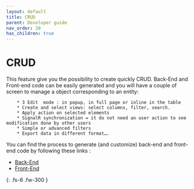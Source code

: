```yaml
---
layout: default
title: CRUD
parent: Developer guide
nav_order: 20
has_children: true
---
```


# CRUD
This feature give you the possibility to create quickly CRUD. Back-End and Front-end code can be easily generated and you will have a couple of screen to manage a object corresponding to an entity: 

        * 3 Edit  mode : in popup, in full page or inline in the table
        * Create and select views: select columns, filter, search.
        * Apply action on selected elements
        * SignalR synchronization = it do not need an user action to see modification done by other users 
        * Simple or advanced filters
        * Export data in different format….

You can find the process to generate (and customize) back-end and front-end code by following these links : 
-  [Back-End](./10-CreateACRUD.md) 
-  [Front-End](./20-CreateACRUD.md) 


{: .fs-6 .fw-300 }